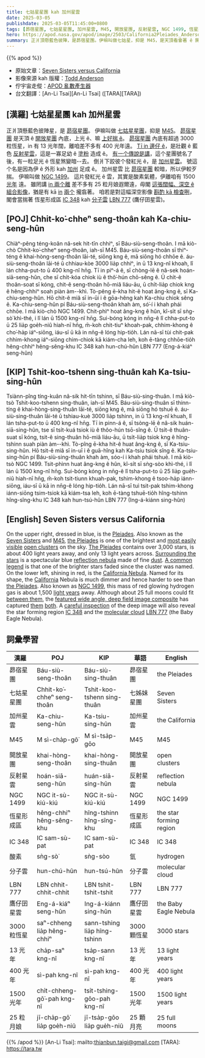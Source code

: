 ```yaml
---
title: 七姑星星團 kah 加州星雲
date: 2025-03-05
publishdate: 2025-03-05T11:45:00+0800
tags: [昴宿星團, 七姑星星團, 加州星雲, M45, 開放星團, 反射星雲, NGC 1499, 恆星形成區, IC 348, 分子雲, LBN 777, 鷹仔囝星雲, 酸素]
hero: https://apod.nasa.gov/apod/image/2503/California2Pleiades_Anderson_960_annotated.jpg
summary: 正爿頂懸藍色彼陣，是昴宿星團。伊嘛叫做七姑星，抑是 M45，是天頂看會著 ê 開放星團 內底上光 ê。
---
```


{{% apod %}}

- 原始文章：[Seven Sisters versus California](https://apod.nasa.gov/apod/ap250305.html)
- 影像來源 kah 版權：[Todd Anderson](https://www.instagram.com/andersonmusicandspace/)
- 佇宇宙走傱：[APOD 亂數產生器](https://apod.nasa.gov/apod/random_apod.html)
- 台文翻譯：[An-Li Tsai][An-Li Tsai] ([TARA][TARA])

## [漢羅] 七姑星星團 kah 加州星雲
正爿頂懸藍色彼陣星，是 [昴宿星團][Pleiades]。
伊嘛叫做 [七姑星星團][Seven Sisters]，抑是 [M45][M45]。
[昴宿星團][the Pleiades] 是天頂 ê [開放星團][open clusters] 內底，上光 ê、嘛 [上好揣 ê][most easily visible]。
[昴宿星團][The Pleiades] 內底有超過 3000 粒恆星，in 有 13 光年闊，離咱差不多有 400 光年遠。
[Tī in 邊仔 ê][Surrounding the stars]，是壯觀 ê 藍色 [反射星雲][reflection nebula]，這是一寡足幼 ê [塗粉][dust] 造成 ê。
[有一个傳說是講][A common legend]，這个星團號名了後，有一粒足光 ê 恆星煞變暗--去。
倒爿下跤彼个發紅光 ê，是 [加州星雲][California Nebula]。
號這个名是因為伊 ê 外形 kah [加州][California] 足成 ê。
加州星雲 比 [昴宿星團][the Pleiades] 較暗，所以伊較歹揣。
伊嘛叫做 [NGC 1499][NGC 1499]。
這片發紅光 ê 雲，其實是酸素氣體，伊離咱有 1500 [光年][light years] 遠。
雖罔講 [in 兩个離][between them] 差不多有 25 粒月娘遐爾遠，毋閣 [這張闊幅、深空 ê 組合影像][featured wide angle, deep field image composite]，猶是有 kā [in][them] [兩个][both] 攏翕著。
咱若是對這幅深空影像 [斟酌 kā 檢查咧][careful inspection]，閣會當揣著 恆星形成區 [IC 348][IC 348] kah [分子雲][molecular cloud] [LBN 777][LBN 777] (鷹仔囝星雲)。

## [POJ] Chhit-ko͘-chheⁿ seng-thoân kah Ka-chiu-seng-hûn
Chiàⁿ-pêng téng-koân nâ-sek hit-tīn chhiⁿ, sī Báu-siù-seng-thoân.
I mā kiò-chò Chhit-ko͘-chheⁿ seng-thoân, iah-sī M45.
Báu-siù-seng-thoân sī thiⁿ-téng ê khai-hòng-seng-thoân lāi-té, siōng kng ê, mā siōng hó chhōe ê.
áu-siù-seng-thoân lāi-té ū chhiau-kòe 3000 lia̍p chhiⁿ, in ū 13 kng-nî khoah, lî lán chha-put-to ū 400 kng-nî hn̄g.
Tī in piⁿ-á ê, sī chòng-lē ê nâ-sek hoán-siā-seng-hûn, che sī chi̍t-kóa chiok iù ê thô͘-hún chō-sêng ê.
Ū chi̍t-ê thoân-soat sī kóng, chit-ê seng-thoân hō-miâ liáu-āu, ū chi̍t-lia̍p chiok kng ê hêng-chhiⁿ soah piàn àm--khì.
Tò-pêng ē-kha hit-ê hoat âng-kng ê, sī Ka-chiu-seng-hûn.
Hō chit-ê miâ sī in-ūi i ê gōa-hêng kah Ka-chiu chiok sêng ê.
Ka-chiu-seng-hûn pí Báu-siù-seng-thoân khah àm, só͘-í i khah phái chhōe.
I mā kiò-chò NGC 1499.
Chit-phìⁿ hoat âng-kng ê hûn, kî-si̍t sī sǹg-sò͘ khì-thé, i lî lán ū 1500 kng-nî hn̄g.
Sui-bóng kóng in nn̄g-ê lî chha-put-to ū 25 lia̍p goe̍h-niû hiah-nī hn̄g, m̄-koh chit-tiuⁿ khoah-pak, chhim-khong ê cho͘-ha̍p iáⁿ-siōng, iáu-sī ū kā in nn̄g-ê lóng hip-tio̍h.
Lán nā-sī tùi chit-pak chhim-khong iáⁿ-siōng chim-chiok kā kiám-cha leh, koh ē-tàng chhōe-tio̍h hêng-chhiⁿ hêng-sêng-khu  IC 348 kah hun-chú-hûn LBN 777 (Eng-á-kiáⁿ seng-hûn)

## [KIP] Tshit-koo-tshenn sing-thuân kah Ka-tsiu-sing-hûn
Tsiànn-pîng tíng-kuân nâ-sik hit-tīn tshinn, sī Báu-siù-sing-thuân.
I mā kiò-tsò Tshit-koo-tshenn sing-thuân, iah-sī M45.
Báu-siù-sing-thuân sī thinn-tíng ê khai-hòng-sing-thuân lāi-té, siōng kng ê, mā siōng hó tshuē ê.
áu-siù-sing-thuân lāi-té ū tshiau-kuè 3000 lia̍p tshinn, in ū 13 kng-nî khuah, lî lán tsha-put-to ū 400 kng-nî hn̄g.
Tī in pinn-á ê, sī tsòng-lē ê nâ-sik huán-siā-sing-hûn, tse sī tsi̍t-kuá tsiok iù ê thôo-hún tsō-sîng ê.
Ū tsi̍t-ê thuân-suat sī kóng, tsit-ê sing-thuân hō-miâ liáu-āu, ū tsi̍t-lia̍p tsiok kng ê hîng-tshinn suah piàn àm--khì.
Tò-pîng ē-kha hit-ê huat âng-kng ê, sī Ka-tsiu-sing-hûn.
Hō tsit-ê miâ sī in-uī i ê guā-hîng kah Ka-tsiu tsiok sîng ê.
Ka-tsiu-sing-hûn pí Báu-siù-sing-thuân khah àm, sóo-í i khah phái tshuē.
I mā kiò-tsò NGC 1499.
Tsit-phìnn huat âng-kng ê hûn, kî-si̍t sī sǹg-sòo khì-thé, i lî lán ū 1500 kng-nî hn̄g.
Sui-bóng kóng in nn̄g-ê lî tsha-put-to ū 25 lia̍p gue̍h-niû hiah-nī hn̄g, m̄-koh tsit-tiunn khuah-pak, tshim-khong ê tsoo-ha̍p iánn-siōng, iáu-sī ū kā in nn̄g-ê lóng hip-tio̍h.
Lán nā-sī tuì tsit-pak tshim-khong iánn-siōng tsim-tsiok kā kiám-tsa leh, koh ē-tàng tshuē-tio̍h hîng-tshinn hîng-sîng-khu  IC 348 kah hun-tsú-hûn LBN 777 (Ing-á-kiánn sing-hûn)

## [English] Seven Sisters versus California
On the upper right, dressed in blue, is the [Pleiades][Pleiades].
Also known as the [Seven Sisters][Seven Sisters] and [M45][M45], [the Pleiades][the Pleiades e] is one of the brightest and [most easily visible][most easily visible] [open clusters][open clusters] on the sky.
[The Pleiades][The Pleiades] contains over 3,000 stars, is about 400 light years away, and only 13 light years across.
[Surrounding the stars][Surrounding the stars] is a spectacular blue [reflection nebula][reflection nebula] made of fine [dust][dust].
[A common legend][A common legend] is that one of the brighter stars faded since the cluster was named.
On the lower left, shining in red, is the [California Nebula][California Nebula].
Named for its shape, the [California][California] Nebula is much dimmer and hence harder to see than [the Pleiades][the Pleiades].
Also known as [NGC 1499][NGC 1499], this mass of red glowing hydrogen gas is about 1,500 [light years][light years] away.
Although about 25 full moons could fit [between them][between them], the [featured wide angle, deep field image composite][featured wide angle, deep field image composite] has captured [them][them] [both][both].
A [careful inspection][careful inspection] of the deep image will also reveal the star forming region [IC 348][IC 348] and the [molecular cloud][molecular cloud] [LBN 777][LBN 777] (the Baby Eagle Nebula).

## 詞彙學習
|漢羅|POJ|KIP|華語|English|
|-|-|-|-|-|
| 昴宿星團 | Báu-siù-seng-thoân | Báu-siù-sing-thuân | 昴宿星團 | the Pleiades |
| 七姑星星團 | Chhit-ko͘-chheⁿ seng-thoân | Tshit-koo-tshenn sing-thuân | 七姊妹星團 | Seven Sisters |
| 加州星雲 | Ka-chiu-seng-hûn | Ka-tsiu-sing-hûn | 加州星雲 | the California |
| M45 | M sì-cha̍p-gō͘ | M sì-tsa̍p-gōo | M45 | M45 |
| 開放星團 | khai-hòng-seng-thoân | khai-hòng-sing-thuân | 開放星團 | open clusters |
| 反射星雲 | hoán-siā-seng-hûn | huán-siā-sing-hûn | 反射星雲 | reflection nebula |
| NGC 1499 | NGC it-sù-kiú-kiú | NGC it-sù-kiú-kiú | NGC 1499 | NGC 1499 |
| 恆星形成區 | hêng-chhiⁿ hêng-sêng-khu | hîng-tshinn hîng-sîng-khu | 恆星形成區 | the star forming region |
| IC 348 | IC sam-sù-pat | IC sam-sù-pat | IC 348 | IC 348 |
| 酸素 | sǹg-sò͘ | sǹg-sòo | 氫 | hydrogen |
| 分子雲 | hun-chú-hûn | hun-tsú-hûn | 分子雲 | molecular cloud |
| LBN 777 | LBN chhit-chhit-chhit | LBN tshit-tshit-tshit | LBN 777 | LBN 777 |
| 鷹仔囝星雲 | Eng-á-kiáⁿ seng-hûn | Ing-á-kiánn sing-hûn | 鷹仔囝星雲 | the Baby Eagle Nebula |
| 3000 粒恆星 | saⁿ-chheng lia̍p hêng-chhiⁿ | sann-tshing lia̍p hîng-tshinn | 3000 顆恆星 | 3000 stars |
| 13 光年 | cha̍p-saⁿ kng-nî | tsa̍p-sann kng-nî | 13 光年 | 13 light years |
| 400 光年 | sì-pah kng-nî | sì-pah kng-nî | 400 光年 | 400 light years |
| 1500 光年 | chi̍t-chheng-gō͘-pah kng-nî | tsi̍t-tshing-gōo-pah kng-nî | 1500 光年 | 1500 light years |
| 25 粒月娘 | jī-cha̍p-gō͘ lia̍p goe̍h-niû | jī-tsa̍p-gōo lia̍p gue̍h-niû | 25 顆月亮 | 25 full moons |

{{% /apod %}}
[An-Li Tsai]: mailto:thianbun.taigi@gmail.com
[TARA]: https://tara.tw

[copyright]: https://apod.nasa.gov/apod/fap/lib/about_apod.html#srapply
[License3]: https://creativecommons.org/licenses/by-nc-nd/3.0/
[License2]:https://creativecommons.org/licenses/by-nc-nd/2.0/

[Pleiades]:https://apod.nasa.gov/apod/ap950620.html
[Seven Sisters]:https://www.naic.edu/~gibson/pleiades/pleiades_myth.html
[M45]:https://en.wikipedia.org/wiki/Pleiades
[the Pleiades e]:https://apod.nasa.gov/apod/ap211124.html
[the Pleiades t]:https://apod.tw/daily/20211124/
[most easily visible]:https://apod.nasa.gov/apod/ap170314.html
[open clusters]:https://apod.nasa.gov/apod/fap/open_clusters.html
[The Pleiades]:https://www.naic.edu/~gibson/pleiades/
[Surrounding the stars]:https://apod.nasa.gov/apod/ap200323.html
[reflection nebula]:https://en.wikipedia.org/wiki/Reflection_nebula
[dust]:https://apod.nasa.gov/apod/fap/lib/glossary.html#dust
[A common legend]:https://arxiv.org/pdf/0810.1592
[California Nebula]:https://apod.nasa.gov/apod/ap060924.html
[California]:https://en.wikipedia.org/wiki/California
[the Pleiades]:https://youtu.be/V0qMKgeVR5M
[NGC 1499]:https://en.wikipedia.org/wiki/California_Nebula
[light years]:https://chandra.harvard.edu/photo/cosmic_distance.html
[between them]:https://apod.nasa.gov/apod/ap090411.html
[featured wide angle, deep field image composite]:https://www.astrobin.com/id3tq9/
[them]:https://apod.nasa.gov/apod/ap960618.html
[both]:https://apod.nasa.gov/apod/ap090212.html
[careful inspection]:https://i.dailymail.co.uk/1s/2022/03/30/20/56019439-10669595-This_adorable_tiny_kitten_who_is_entranced_by_the_computer_scree-m-73_1648669189326.jpg
[IC 348]:https://apod.nasa.gov/apod/ap151010.html
[molecular cloud]:https://en.wikipedia.org/wiki/Molecular_cloud
[LBN 777]:https://noirlab.edu/public/images/noao-lbn777/
